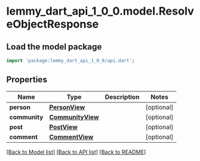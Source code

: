 # lemmy_dart_api_1_0_0.model.ResolveObjectResponse

## Load the model package
```dart
import 'package:lemmy_dart_api_1_0_0/api.dart';
```

## Properties
Name | Type | Description | Notes
------------ | ------------- | ------------- | -------------
**person** | [**PersonView**](PersonView.md) |  | [optional] 
**community** | [**CommunityView**](CommunityView.md) |  | [optional] 
**post** | [**PostView**](PostView.md) |  | [optional] 
**comment** | [**CommentView**](CommentView.md) |  | [optional] 

[[Back to Model list]](../README.md#documentation-for-models) [[Back to API list]](../README.md#documentation-for-api-endpoints) [[Back to README]](../README.md)


